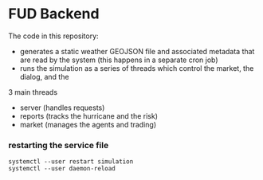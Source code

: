 
# FUD Backend

The code in this repository:
* generates a static weather GEOJSON file and associated metadata that are read by the system (this happens in a separate cron job)
* runs the simulation as a series of threads which control the market, the dialog, and the 


3 main threads
* server (handles requests)
* reports (tracks the hurricane and the risk)
* market (manages the agents and trading)

### restarting the service file
```
systemctl --user restart simulation
systemctl --user daemon-reload
```
